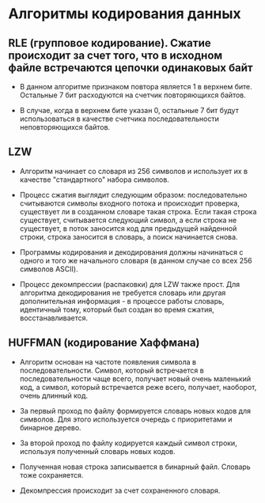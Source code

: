 # Алгоритмы кодирования данных

## RLE (групповое кодирование). Сжатие происходит за счет того, что в исходном файле встречаются цепочки одинаковых байт

- В данном алгоритме признаком повтора является 1 в верхнем бите. Остальные 7 бит расходуются на счетчик повторяющихся байтов.

- В случае, когда в верхнем бите указан 0, остальные 7 бит будут использоваться в качестве счетчика последовательности неповторяющихся байтов.

## LZW

- Алгоритм начинает со словаря из 256 символов и использует их в качестве "стандартного" набора символов.

- Процесс сжатия выглядит следующим образом: последовательно считываются символы входного потока и происходит проверка, существует ли в созданном словаре такая строка. Если такая строка существует, считывается следующий символ, а если строка не существует, в поток заносится код для предыдущей найденной строки, строка заносится в словарь, а поиск начинается снова.

- Программы кодирования и декодирования должны начинаться с одного и того же начального словаря (в данном случае со всех 256 символов ASCII).

- Процесс декомпрессии (распаковки) для LZW также прост. Для алгоритма декодирования не требуется словарь или другая дополнительная информация - в процессе работы словарь, идентичный тому, который был создан во время сжатия, восстанавливается.

## HUFFMAN (кодирование Хаффмана)

- Алгоритм основан на частоте появления символа в последовательности. Символ, который встречается в последовательности чаще всего, получает новый очень маленький код, а символ, который встречается реже всего, получает, наоборот, очень длинный код.

- За первый проход по файлу формируется словарь новых кодов для символов. Для этого используется очередь с приоритетами и бинарное дерево.

- За второй проход по файлу кодируется каждый символ строки, используя полученный словарь новых кодов.

- Полученная новая строка записывается в бинарный файл. Словарь тоже сохраняется.

- Декомпрессия происходит за счет сохраненного словаря.
